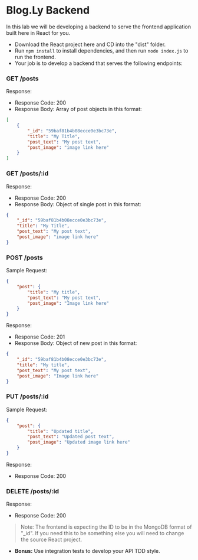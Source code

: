 # Blog.Ly Backend

In this lab we will be developing a backend to serve the frontend application built here in React for you.

- Download the React project here and CD into the "dist" folder.
- Run `npm install` to install dependencies, and then run `node index.js` to run the frontend.
- Your job is to develop a backend that serves the following endpoints:

### GET /posts

Response:

- Response Code: 200
- Response Body: Array of post objects in this format:

```json
[
    {
        "_id": "59baf81b4b08ecce0e3bc73e",
        "title": "My Title",
        "post_text": "My post text",
        "post_image": "image link here"
    }
]
```

### GET /posts/:id

Response:

- Response Code: 200
- Response Body: Object of single post in this format:

```json
{
    "_id": "59baf81b4b08ecce0e3bc73e",
    "title": "My Title",
    "post_text": "My post text",
    "post_image": "image link here"
}
```

### POST /posts

Sample Request:

```json
{
    "post": {
        "title": "My title",
        "post_text": "My post text",
        "post_image": "Image link here"
    }
}
```

Response:

- Response Code: 201
- Response Body: Object of new post in this format:

```json
{
    "_id": "59baf81b4b08ecce0e3bc73e",
    "title": "My title",
    "post_text": "My post text",
    "post_image": "Image link here"
}
```

### PUT /posts/:id

Sample Request:

```json
{
    "post": {
        "title": "Updated title",
        "post_text": "Updated post text",
        "post_image": "Updated image link here"
    }
}
```

Response:

- Response Code: 200

### DELETE /posts/:id

Response:

- Response Code: 200

> Note: The frontend is expecting the ID to be in the MongoDB format of "_id". If you need this to be something else you will need to change the source React project.

- **Bonus:** Use integration tests to develop your API TDD style.